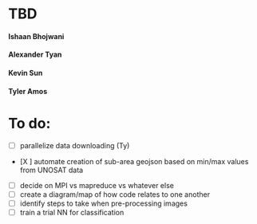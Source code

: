 # TBD 


#### Ishaan Bhojwani
#### Alexander Tyan
#### Kevin Sun
#### Tyler Amos

# To do:
 - [ ] parallelize data downloading (Ty)
 - [X ] automate creation of sub-area geojson based on min/max values from UNOSAT data
 - [ ] decide on MPI vs mapreduce vs whatever else 
 - [ ] create a diagram/map of how code relates to one another
 - [ ] identify steps to take when pre-processing images
 - [ ] train a trial NN for classification
